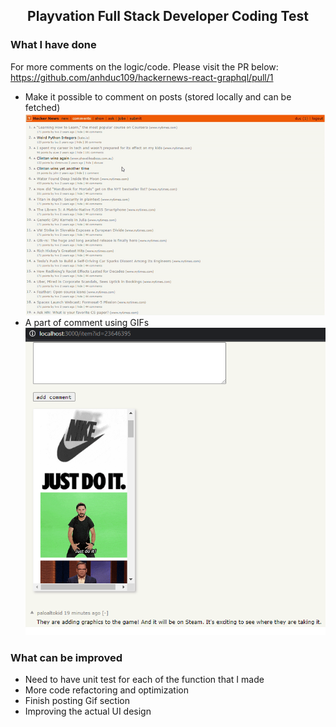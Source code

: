 <h2 align="center">Playvation Full Stack Developer Coding Test</h2>

### What I have done

For more comments on the logic/code. Please visit the PR below:
https://github.com/anhduc109/hackernews-react-graphql/pull/1

- Make it possible to comment on posts (stored locally and can be fetched)
  ![](postComment.gif)
- A part of comment using GIFs
  ![GIF](giphy.png)

### What can be improved

- Need to have unit test for each of the function that I made
- More code refactoring and optimization
- Finish posting Gif section
- Improving the actual UI design
